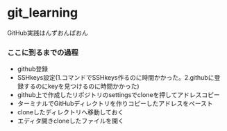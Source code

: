 # git_learning
GitHub実践はんずおんぱおん

### ここに到るまでの過程
- github登録
- SSHkeys設定(1.コマンドでSSHkeys作るのに時間かかった。2.githubに登録するのにkeyを見つけるのに時間かかった)
- github上で作成したリポジトリのsettingsでcloneを押してアドレスコピー
- ターミナルでGitHubディレクトリを作りコピーしたアドレスをペースト
- cloneしたディレクトリへ移動しておく
- エディタ開きcloneしたファイルを開く